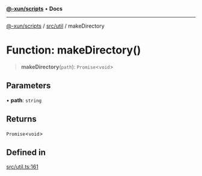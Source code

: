 [**@-xun/scripts**](../../../README.md) • **Docs**

***

[@-xun/scripts](../../../README.md) / [src/util](../README.md) / makeDirectory

# Function: makeDirectory()

> **makeDirectory**(`path`): `Promise`\<`void`\>

## Parameters

• **path**: `string`

## Returns

`Promise`\<`void`\>

## Defined in

[src/util.ts:161](https://github.com/Xunnamius/xscripts/blob/dab28cbd16e1a8b65bb5fd311af787e2401e7d30/src/util.ts#L161)
